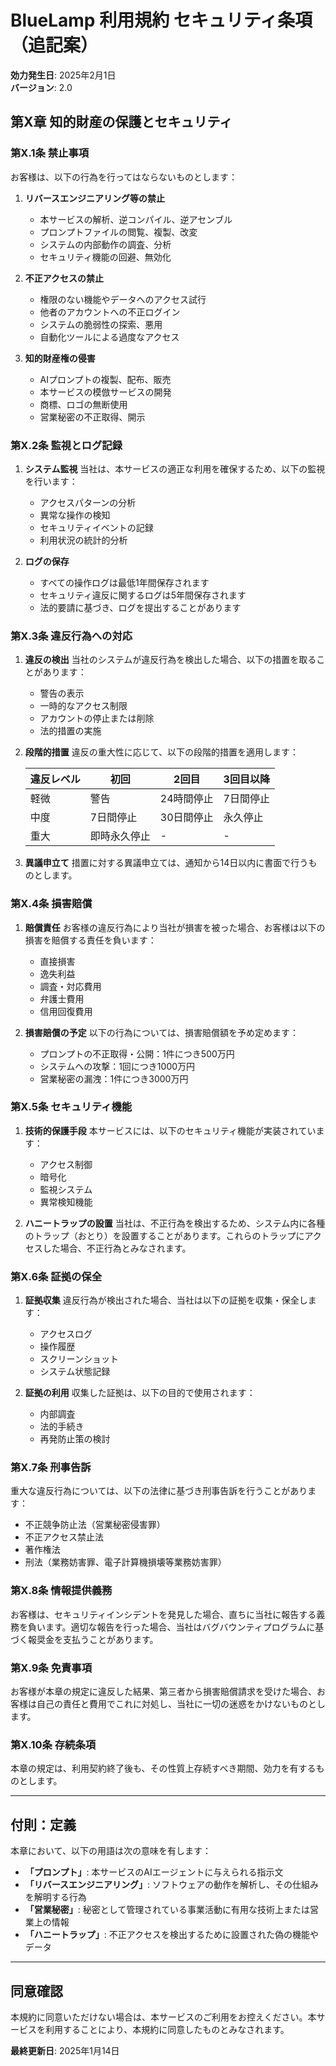 # BlueLamp 利用規約 セキュリティ条項（追記案）

**効力発生日**: 2025年2月1日  
**バージョン**: 2.0

## 第X章 知的財産の保護とセキュリティ

### 第X.1条 禁止事項

お客様は、以下の行為を行ってはならないものとします：

1. **リバースエンジニアリング等の禁止**
   - 本サービスの解析、逆コンパイル、逆アセンブル
   - プロンプトファイルの閲覧、複製、改変
   - システムの内部動作の調査、分析
   - セキュリティ機能の回避、無効化

2. **不正アクセスの禁止**
   - 権限のない機能やデータへのアクセス試行
   - 他者のアカウントへの不正ログイン
   - システムの脆弱性の探索、悪用
   - 自動化ツールによる過度なアクセス

3. **知的財産権の侵害**
   - AIプロンプトの複製、配布、販売
   - 本サービスの模倣サービスの開発
   - 商標、ロゴの無断使用
   - 営業秘密の不正取得、開示

### 第X.2条 監視とログ記録

1. **システム監視**
   当社は、本サービスの適正な利用を確保するため、以下の監視を行います：
   - アクセスパターンの分析
   - 異常な操作の検知
   - セキュリティイベントの記録
   - 利用状況の統計的分析

2. **ログの保存**
   - すべての操作ログは最低1年間保存されます
   - セキュリティ違反に関するログは5年間保存されます
   - 法的要請に基づき、ログを提出することがあります

### 第X.3条 違反行為への対応

1. **違反の検出**
   当社のシステムが違反行為を検出した場合、以下の措置を取ることがあります：
   - 警告の表示
   - 一時的なアクセス制限
   - アカウントの停止または削除
   - 法的措置の実施

2. **段階的措置**
   違反の重大性に応じて、以下の段階的措置を適用します：

   | 違反レベル | 初回 | 2回目 | 3回目以降 |
   |-----------|------|-------|-----------|
   | 軽微 | 警告 | 24時間停止 | 7日間停止 |
   | 中度 | 7日間停止 | 30日間停止 | 永久停止 |
   | 重大 | 即時永久停止 | - | - |

3. **異議申立て**
   措置に対する異議申立ては、通知から14日以内に書面で行うものとします。

### 第X.4条 損害賠償

1. **賠償責任**
   お客様の違反行為により当社が損害を被った場合、お客様は以下の損害を賠償する責任を負います：
   - 直接損害
   - 逸失利益
   - 調査・対応費用
   - 弁護士費用
   - 信用回復費用

2. **損害賠償の予定**
   以下の行為については、損害賠償額を予め定めます：
   - プロンプトの不正取得・公開：1件につき500万円
   - システムへの攻撃：1回につき1000万円
   - 営業秘密の漏洩：1件につき3000万円

### 第X.5条 セキュリティ機能

1. **技術的保護手段**
   本サービスには、以下のセキュリティ機能が実装されています：
   - アクセス制御
   - 暗号化
   - 監視システム
   - 異常検知機能

2. **ハニートラップの設置**
   当社は、不正行為を検出するため、システム内に各種のトラップ（おとり）を設置することがあります。これらのトラップにアクセスした場合、不正行為とみなされます。

### 第X.6条 証拠の保全

1. **証拠収集**
   違反行為が検出された場合、当社は以下の証拠を収集・保全します：
   - アクセスログ
   - 操作履歴
   - スクリーンショット
   - システム状態記録

2. **証拠の利用**
   収集した証拠は、以下の目的で使用されます：
   - 内部調査
   - 法的手続き
   - 再発防止策の検討

### 第X.7条 刑事告訴

重大な違反行為については、以下の法律に基づき刑事告訴を行うことがあります：
- 不正競争防止法（営業秘密侵害罪）
- 不正アクセス禁止法
- 著作権法
- 刑法（業務妨害罪、電子計算機損壊等業務妨害罪）

### 第X.8条 情報提供義務

お客様は、セキュリティインシデントを発見した場合、直ちに当社に報告する義務を負います。適切な報告を行った場合、当社はバグバウンティプログラムに基づく報奨金を支払うことがあります。

### 第X.9条 免責事項

お客様が本章の規定に違反した結果、第三者から損害賠償請求を受けた場合、お客様は自己の責任と費用でこれに対処し、当社に一切の迷惑をかけないものとします。

### 第X.10条 存続条項

本章の規定は、利用契約終了後も、その性質上存続すべき期間、効力を有するものとします。

---

## 付則：定義

本章において、以下の用語は次の意味を有します：

- **「プロンプト」**: 本サービスのAIエージェントに与えられる指示文
- **「リバースエンジニアリング」**: ソフトウェアの動作を解析し、その仕組みを解明する行為
- **「営業秘密」**: 秘密として管理されている事業活動に有用な技術上または営業上の情報
- **「ハニートラップ」**: 不正アクセスを検出するために設置された偽の機能やデータ

---

## 同意確認

本規約に同意いただけない場合は、本サービスのご利用をお控えください。本サービスを利用することにより、本規約に同意したものとみなされます。

**最終更新日**: 2025年1月14日